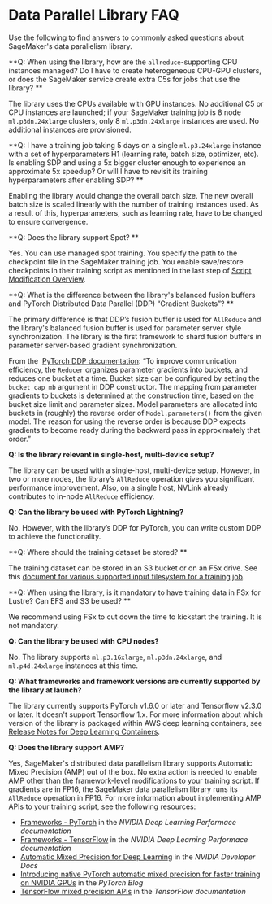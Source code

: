 # Data Parallel Library FAQ<a name="data-parallel-faq"></a>

Use the following to find answers to commonly asked questions about SageMaker's data parallelism library\.

**Q: When using the library, how are the `allreduce`\-supporting CPU instances managed? Do I have to create heterogeneous CPU\-GPU clusters, or does the SageMaker service create extra C5s for jobs that use the library? **

The library uses the CPUs available with GPU instances\. No additional C5 or CPU instances are launched; if your SageMaker training job is 8 node `ml.p3dn.24xlarge` clusters, only 8 `ml.p3dn.24xlarge` instances are used\. No additional instances are provisioned\.  

**Q: I have a training job taking 5 days on a single `ml.p3.24xlarge` instance with a set of hyperparameters H1 \(learning rate, batch size, optimizer, etc\)\. Is enabling SDP and using a 5x bigger cluster enough to experience an approximate 5x speedup? Or will I have to revisit its training hyperparameters after enabling SDP? **

Enabling the library would change the overall batch size\. The new overall batch size is scaled linearly with the number of training instances used\. As a result of this, hyperparameters, such as learning rate, have to be changed to ensure convergence\. 

**Q: Does the library support Spot? **

Yes\. You can use managed spot training\. You specify the path to the checkpoint file in the SageMaker training job\. You enable save/restore checkpoints in their training script as mentioned in the last step of [Script Modification Overview](data-parallel-modify-sdp.md#data-parallel-modify-sdp-overview)\. 

**Q: What is the difference between the library's balanced fusion buffers and PyTorch Distributed Data Parallel \(DDP\) “Gradient Buckets”? **

The primary difference is that DDP’s fusion buffer is used for `AllReduce` and the library's balanced fusion buffer is used for parameter server style synchronization\. The library is the first framework to shard fusion buffers in parameter server\-based gradient synchronization\.  

From the  [PyTorch DDP documentation](https://pytorch.org/docs/master/notes/ddp.html): “To improve communication efficiency, the `Reducer` organizes parameter gradients into buckets, and reduces one bucket at a time\. Bucket size can be configured by setting the `bucket_cap_mb` argument in DDP constructor\. The mapping from parameter gradients to buckets is determined at the construction time, based on the bucket size limit and parameter sizes\. Model parameters are allocated into buckets in \(roughly\) the reverse order of `Model.parameters()` from the given model\. The reason for using the reverse order is because DDP expects gradients to become ready during the backward pass in approximately that order\.” 

**Q: Is the library relevant in single\-host, multi\-device setup?**

The library can be used with a single\-host, multi\-device setup\. However, in two or more nodes, the library’s `AllReduce` operation gives you significant performance improvement\. Also, on a single host, NVLink already contributes to in\-node `AllReduce` efficiency\.

**Q: Can the library be used with PyTorch Lightning?**

No\. However, with the library’s DDP for PyTorch, you can write custom DDP to achieve the functionality\. 

**Q: Where should the training dataset be stored? **

The training dataset can be stored in an S3 bucket or on an FSx drive\. See this [document for various supported input filesystem for a training job](https://sagemaker.readthedocs.io/en/stable/api/utility/inputs.html#sagemaker.inputs.FileSystemInput)\. 

**Q: When using the library, is it mandatory to have training data in FSx for Lustre? Can EFS and S3 be used? **

We recommend using FSx to cut down the time to kickstart the training\. It is not mandatory\. 

**Q: Can the library be used with CPU nodes?** 

No\. The library supports `ml.p3.16xlarge`, `ml.p3dn.24xlarge`, and `ml.p4d.24xlarge` instances at this time\. 

**Q: What frameworks and framework versions are currently supported by the library at launch?** 

The library currently supports PyTorch v1\.6\.0 or later and Tensorflow v2\.3\.0 or later\. It doesn't support Tensorflow 1\.x\. For more information about which version of the library is packaged within AWS deep learning containers, see [Release Notes for Deep Learning Containers](https://docs.aws.amazon.com/deep-learning-containers/latest/devguide/dlc-release-notes.html)\.

**Q: Does the library support AMP?**

Yes, SageMaker's distributed data parallelism library supports Automatic Mixed Precision \(AMP\) out of the box\. No extra action is needed to enable AMP other than the framework\-level modifications to your training script\. If gradients are in FP16, the SageMaker data parallelism library runs its `AllReduce` operation in FP16\. For more information about implementing AMP APIs to your training script, see the following resources:
+ [Frameworks \- PyTorch](https://docs.nvidia.com/deeplearning/performance/mixed-precision-training/index.html#pytorch) in the *NVIDIA Deep Learning Performace documentation*
+ [Frameworks \- TensorFlow](https://docs.nvidia.com/deeplearning/performance/mixed-precision-training/index.html#tensorflow) in the *NVIDIA Deep Learning Performace documentation*
+ [Automatic Mixed Precision for Deep Learning](https://developer.nvidia.com/automatic-mixed-precision) in the *NVIDIA Developer Docs*
+ [Introducing native PyTorch automatic mixed precision for faster training on NVIDIA GPUs](https://pytorch.org/blog/accelerating-training-on-nvidia-gpus-with-pytorch-automatic-mixed-precision/) in the *PyTorch Blog*
+ [TensorFlow mixed precision APIs](https://www.tensorflow.org/guide/mixed_precision) in the *TensorFlow documentation*